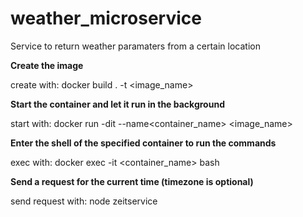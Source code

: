 # weather_microservice
Service to return weather paramaters from a certain location

**Create the image**

create with: docker build . -t <image_name>

**Start the container and let it run in the background**

start with: docker run -dit --name<container_name> <image_name>

**Enter the shell of the specified container to run the commands**

exec with: docker exec -it <container_name> bash

**Send a request for the current time (timezone is optional)**

send request with: node zeitservice <timezone>
